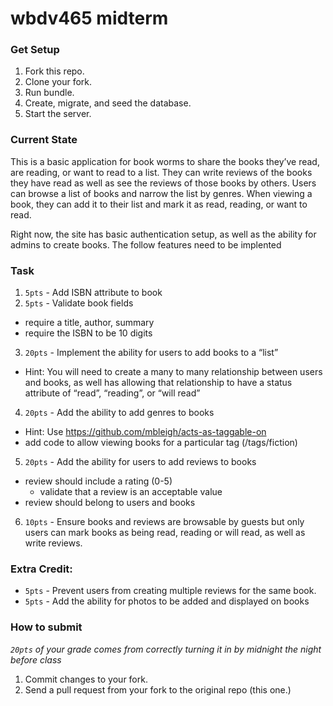 wbdv465 midterm
===============

### Get Setup

1. Fork this repo.
2. Clone your fork.
3. Run bundle.
4. Create, migrate, and seed the database.
5. Start the server.

### Current State

This is a basic application for book worms to share the books they’ve read, are reading, or want to read to a list. They can write reviews of the books they have read as well as see the reviews of those books by others. Users can browse a list of books and narrow the list by genres. When viewing a book, they can add it to their list and mark it as read, reading, or want to read.

Right now, the site has basic authentication setup, as well as the ability for admins to create books. The follow features need to be implented

### Task
1. `5pts` -  Add ISBN attribute to book
2.  `5pts` - Validate book fields
  - require a title, author, summary
  - require the ISBN to be 10 digits
3. `20pts` -  Implement the ability for users to add books to a “list”
  - Hint: You will need to create a many to many relationship between users and books, as well has allowing that relationship to have a status attribute of “read”, “reading”, or “will read”
4.  `20pts` - Add the ability to add genres to books
  - Hint: Use https://github.com/mbleigh/acts-as-taggable-on
  - add code to allow viewing books for a particular tag (/tags/fiction)
5. `20pts` -  Add the ability for users to add reviews to books
  - review should include a rating (0-5)
    - validate that a review is an acceptable value
  - review should belong to users and books
6.  `10pts` - Ensure books and reviews are browsable by guests but only users can mark books as being read, reading or will read, as well as write reviews.

### Extra Credit:
- `5pts` - Prevent users from creating multiple reviews for the same book.
- `5pts` - Add the ability for photos to be added and displayed on books

### How to submit 
_`20pts` of your grade comes from correctly turning it in by midnight the night before class_

1. Commit changes to your fork.
2. Send a pull request from your fork to the original repo (this one.)


